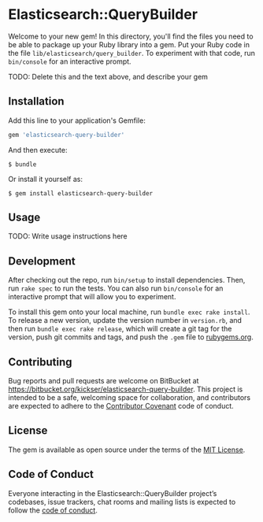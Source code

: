 # Elasticsearch::QueryBuilder

Welcome to your new gem! In this directory, you'll find the files you need to be able to package up your Ruby library into a gem. Put your Ruby code in the file `lib/elasticsearch/query_builder`. To experiment with that code, run `bin/console` for an interactive prompt.

TODO: Delete this and the text above, and describe your gem

## Installation

Add this line to your application's Gemfile:

```ruby
gem 'elasticsearch-query-builder'
```

And then execute:

    $ bundle

Or install it yourself as:

    $ gem install elasticsearch-query-builder

## Usage

TODO: Write usage instructions here

## Development

After checking out the repo, run `bin/setup` to install dependencies. Then, run `rake spec` to run the tests. You can also run `bin/console` for an interactive prompt that will allow you to experiment.

To install this gem onto your local machine, run `bundle exec rake install`. To release a new version, update the version number in `version.rb`, and then run `bundle exec rake release`, which will create a git tag for the version, push git commits and tags, and push the `.gem` file to [rubygems.org](https://rubygems.org).

## Contributing

Bug reports and pull requests are welcome on BitBucket at https://bitbucket.org/kickser/elasticsearch-query-builder. This project is intended to be a safe, welcoming space for collaboration, and contributors are expected to adhere to the [Contributor Covenant](http://contributor-covenant.org) code of conduct.

## License

The gem is available as open source under the terms of the [MIT License](https://opensource.org/licenses/MIT).

## Code of Conduct

Everyone interacting in the Elasticsearch::QueryBuilder project’s codebases, issue trackers, chat rooms and mailing lists is expected to follow the [code of conduct](https://github.com/[USERNAME]/elasticsearch-query_builder/blob/master/CODE_OF_CONDUCT.md).
